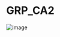 # GRP_CA2
![image](https://user-images.githubusercontent.com/48649124/197507747-3c846f77-f3f1-40ae-8195-40e638c609b4.png)
